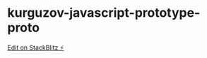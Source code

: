# kurguzov-javascript-prototype-proto

[Edit on StackBlitz ⚡️](https://stackblitz.com/edit/kurguzov-javascript-prototype-proto)
